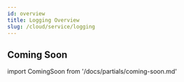 ```yaml
---
id: overview
title: Logging Overview
slug: /cloud/service/logging
---
```


## Coming Soon

import ComingSoon from '/docs/partials/coming-soon.md'

<ComingSoon/>